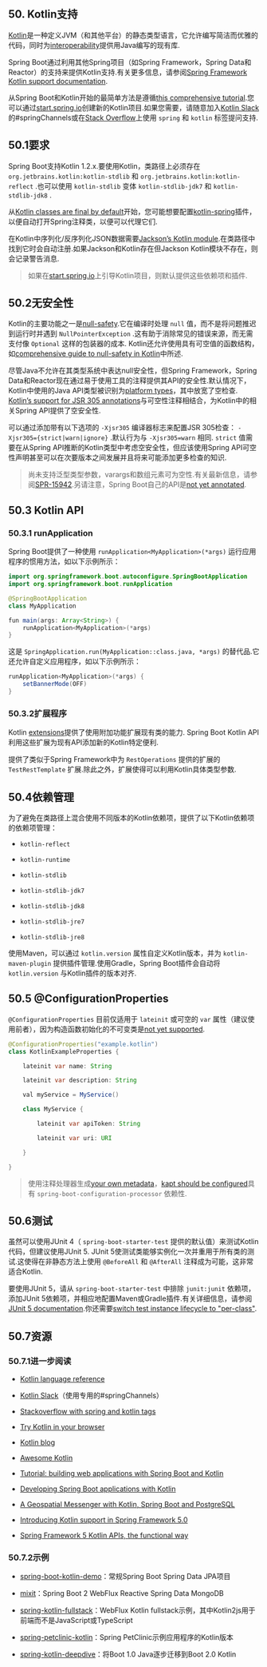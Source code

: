 ## 50. Kotlin支持

[Kotlin](https://kotlinlang.org)是一种定义JVM（和其他平台）的静态类型语言，它允许编写简洁而优雅的代码，同时为[interoperability](https://kotlinlang.org/docs/reference/java-interop.html)提供用Java编写的现有库.

Spring Boot通过利用其他Spring项目（如Spring Framework，Spring Data和Reactor）的支持来提供Kotlin支持.有关更多信息，请参阅[Spring Framework Kotlin support documentation](https://docs.spring.io/spring/docs/5.1.2.RELEASE/spring-framework-reference/languages.html#kotlin).

从Spring Boot和Kotlin开始的最简单方法是遵循[this comprehensive tutorial](https://spring.io/guides/tutorials/spring-boot-kotlin/).您可以通过[start.spring.io](https://start.spring.io/#!language=kotlin)创建新的Kotlin项目.如果您需要，请随意加入[Kotlin Slack](http://slack.kotlinlang.org/)的#springChannels或在[Stack Overflow](https://stackoverflow.com/questions/tagged/spring+kotlin)上使用 `spring` 和 `kotlin` 标签提问支持.

## 50.1要求

Spring Boot支持Kotlin 1.2.x.要使用Kotlin，类路径上必须存在 `org.jetbrains.kotlin:kotlin-stdlib` 和 `org.jetbrains.kotlin:kotlin-reflect` .也可以使用 `kotlin-stdlib` 变体 `kotlin-stdlib-jdk7` 和 `kotlin-stdlib-jdk8` .

从[Kotlin classes are final by default](https://discuss.kotlinlang.org/t/classes-final-by-default/166)开始，您可能想要配置[kotlin-spring](https://kotlinlang.org/docs/reference/compiler-plugins.html#spring-support)插件，以便自动打开Spring注释类，以便可以代理它们.

在Kotlin中序列化/反序列化JSON数据需要[Jackson’s Kotlin module](https://github.com/FasterXML/jackson-module-kotlin).在类路径中找到它时会自动注册.如果Jackson和Kotlin存在但Jackson Kotlin模块不存在，则会记录警告消息.

> 如果在[start.spring.io](https://start.spring.io/#!language=kotlin)上引导Kotlin项目，则默认提供这些依赖项和插件.

## 50.2无安全性

Kotlin的主要功能之一是[null-safety](https://kotlinlang.org/docs/reference/null-safety.html).它在编译时处理 `null` 值，而不是将问题推迟到运行时并遇到 `NullPointerException` .这有助于消除常见的错误来源，而无需支付像 `Optional` 这样的包装器的成本. Kotlin还允许使用具有可空值的函数结构，如[comprehensive guide to null-safety in Kotlin](http://www.baeldung.com/kotlin-null-safety)中所述.

尽管Java不允许在其类型系统中表达null安全性，但Spring Framework，Spring Data和Reactor现在通过易于使用工具的注释提供其API的安全性.默认情况下，Kotlin中使用的Java API类型被识别为[platform types](https://kotlinlang.org/docs/reference/java-interop.html#null-safety-and-platform-types)，其中放宽了空检查. [Kotlin’s support for JSR 305 annotations](https://kotlinlang.org/docs/reference/java-interop.html#jsr-305-support)与可空性注释相结合，为Kotlin中的相关Spring API提供了空安全性.

可以通过添加带有以下选项的 `-Xjsr305` 编译器标志来配置JSR 305检查： `-Xjsr305={strict|warn|ignore}` .默认行为与 `-Xjsr305=warn` 相同.  `strict` 值需要在从Spring API推断的Kotlin类型中考虑空安全性，但应该使用Spring API可空性声明甚至可以在次要版本之间发展并且将来可能添加更多检查的知识.

> 尚未支持泛型类型参数，varargs和数组元素可为空性.有关最新信息，请参阅[SPR-15942](https://jira.spring.io/browse/SPR-15942).另请注意，Spring Boot自己的API是[not yet annotated](https://github.com/spring-projects/spring-boot/issues/10712).

## 50.3 Kotlin API

### 50.3.1 runApplication

Spring Boot提供了一种使用 `runApplication<MyApplication>(*args)` 运行应用程序的惯用方法，如以下示例所示：

```java
import org.springframework.boot.autoconfigure.SpringBootApplication
import org.springframework.boot.runApplication

@SpringBootApplication
class MyApplication

fun main(args: Array<String>) {
	runApplication<MyApplication>(*args)
}
```

这是 `SpringApplication.run(MyApplication::class.java, *args)` 的替代品.它还允许自定义应用程序，如以下示例所示：

```java
runApplication<MyApplication>(*args) {
	setBannerMode(OFF)
}
```

### 50.3.2扩展程序

Kotlin [extensions](https://kotlinlang.org/docs/reference/extensions.html)提供了使用附加功能扩展现有类的能力. Spring Boot Kotlin API利用这些扩展为现有API添加新的Kotlin特定便利.

提供了类似于Spring Framework中为 `RestOperations` 提供的扩展的 `TestRestTemplate` 扩展.除此之外，扩展使得可以利用Kotlin具体类型参数.

## 50.4依赖管理

为了避免在类路径上混合使用不同版本的Kotlin依赖项，提供了以下Kotlin依赖项的依赖项管理：

-  `kotlin-reflect` 

-  `kotlin-runtime` 

-  `kotlin-stdlib` 

-  `kotlin-stdlib-jdk7` 

-  `kotlin-stdlib-jdk8` 

-  `kotlin-stdlib-jre7` 

-  `kotlin-stdlib-jre8` 

使用Maven，可以通过 `kotlin.version` 属性自定义Kotlin版本，并为 `kotlin-maven-plugin` 提供插件管理.使用Gradle，Spring Boot插件会自动将 `kotlin.version` 与Kotlin插件的版本对齐.

## 50.5 @ConfigurationProperties

`@ConfigurationProperties` 目前仅适用于 `lateinit` 或可空的 `var` 属性（建议使用前者），因为构造函数初始化的不可变类是[not yet supported](https://github.com/spring-projects/spring-boot/issues/8762).

```java
@ConfigurationProperties("example.kotlin")
class KotlinExampleProperties {

	lateinit var name: String

	lateinit var description: String

	val myService = MyService()

	class MyService {

		lateinit var apiToken: String

		lateinit var uri: URI

	}

}
```

> 使用注释处理器生成[your own metadata](configuration-metadata.html#configuration-metadata-annotation-processor)，[kapt should be configured](https://kotlinlang.org/docs/reference/kapt.html)具有 `spring-boot-configuration-processor` 依赖性.

## 50.6测试

虽然可以使用JUnit 4（ `spring-boot-starter-test` 提供的默认值）来测试Kotlin代码，但建议使用JUnit 5. JUnit 5使测试类能够实例化一次并重用于所有类的测试.这使得在非静态方法上使用 `@BeforeAll` 和 `@AfterAll` 注释成为可能，这非常适合Kotlin.

要使用JUnit 5，请从 `spring-boot-starter-test` 中排除 `junit:junit` 依赖项，添加JUnit 5依赖项，并相应地配置Maven或Gradle插件.有关详细信息，请参阅[JUnit 5 documentation](https://junit.org/junit5/docs/current/user-guide/#dependency-metadata-junit-jupiter-samples).你还需要[switch test instance lifecycle to "per-class"](https://junit.org/junit5/docs/current/user-guide/#writing-tests-test-instance-lifecycle-changing-default).

## 50.7资源

### 50.7.1进一步阅读

- [Kotlin language reference](https://kotlinlang.org/docs/reference/)

- [Kotlin Slack](http://slack.kotlinlang.org/)（使用专用的#springChannels）

- [Stackoverflow with spring and kotlin tags](https://stackoverflow.com/questions/tagged/spring+kotlin)

- [Try Kotlin in your browser](https://try.kotlinlang.org/)

- [Kotlin blog](https://blog.jetbrains.com/kotlin/)

- [Awesome Kotlin](https://kotlin.link/)

- [Tutorial: building web applications with Spring Boot and Kotlin](https://spring.io/guides/tutorials/spring-boot-kotlin/)

- [Developing Spring Boot applications with Kotlin](https://spring.io/blog/2016/02/15/developing-spring-boot-applications-with-kotlin)

- [A Geospatial Messenger with Kotlin, Spring Boot and PostgreSQL](https://spring.io/blog/2016/03/20/a-geospatial-messenger-with-kotlin-spring-boot-and-postgresql)

- [Introducing Kotlin support in Spring Framework 5.0](https://spring.io/blog/2017/01/04/introducing-kotlin-support-in-spring-framework-5-0)

- [Spring Framework 5 Kotlin APIs, the functional way](https://spring.io/blog/2017/08/01/spring-framework-5-kotlin-apis-the-functional-way)

### 50.7.2示例

- [spring-boot-kotlin-demo](https://github.com/sdeleuze/spring-boot-kotlin-demo)：常规Spring Boot Spring Data JPA项目

- [mixit](https://github.com/mixitconf/mixit)：Spring Boot 2 WebFlux Reactive Spring Data MongoDB

- [spring-kotlin-fullstack](https://github.com/sdeleuze/spring-kotlin-fullstack)：WebFlux Kotlin fullstack示例，其中Kotlin2js用于前端而不是JavaScript或TypeScript

- [spring-petclinic-kotlin](https://github.com/spring-petclinic/spring-petclinic-kotlin)：Spring PetClinic示例应用程序的Kotlin版本

- [spring-kotlin-deepdive](https://github.com/sdeleuze/spring-kotlin-deepdive)：将Boot 1.0 Java逐步迁移到Boot 2.0 Kotlin

